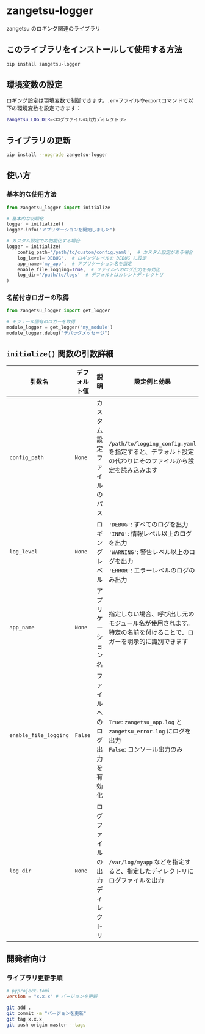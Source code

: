 # zangetsu-logger

zangetsu のロギング関連のライブラリ

## このライブラリをインストールして使用する方法

```bash
pip install zangetsu-logger
```

## 環境変数の設定

ロギング設定は環境変数で制御できます。`.env`ファイルや`export`コマンドで以下の環境変数を設定できます：

```bash
zangetsu_LOG_DIR=<ログファイルの出力ディレクトリ>
```

## ライブラリの更新

```bash
pip install --upgrade zangetsu-logger
```

## 使い方

### 基本的な使用方法

```python
from zangetsu_logger import initialize

# 基本的な初期化
logger = initialize()
logger.info("アプリケーションを開始しました")

# カスタム設定での初期化する場合
logger = initialize(
    config_path='/path/to/custom/config.yaml',  # カスタム設定がある場合
    log_level='DEBUG',  # ロギングレベルを DEBUG に設定
    app_name='my_app',  # アプリケーション名を指定
    enable_file_logging=True,  # ファイルへのログ出力を有効化
    log_dir='/path/to/logs'  # デフォルトはカレントディレクトリ
)
```

### 名前付きロガーの取得

```python
from zangetsu_logger import get_logger

# モジュール固有のロガーを取得
module_logger = get_logger('my_module')
module_logger.debug("デバッグメッセージ")
```

## `initialize()` 関数の引数詳細

| 引数名                | デフォルト値 | 説明                           | 設定例と効果                                                                                                                                              |
| --------------------- | ------------ | ------------------------------ | --------------------------------------------------------------------------------------------------------------------------------------------------------- |
| `config_path`         | `None`       | カスタム設定ファイルのパス     | `/path/to/logging_config.yaml` を指定すると、デフォルト設定の代わりにそのファイルから設定を読み込みます                                                   |
| `log_level`           | `None`       | ロギングレベル                 | `'DEBUG'`: すべてのログを出力<br>`'INFO'`: 情報レベル以上のログを出力<br>`'WARNING'`: 警告レベル以上のログを出力<br>`'ERROR'`: エラーレベルのログのみ出力 |
| `app_name`            | `None`       | アプリケーション名             | 指定しない場合、呼び出し元のモジュール名が使用されます。特定の名前を付けることで、ロガーを明示的に識別できます                                            |
| `enable_file_logging` | `False`      | ファイルへのログ出力を有効化   | `True`: `zangetsu_app.log` と `zangetsu_error.log` にログを出力<br>`False`: コンソール出力のみ                                                            |
| `log_dir`             | `None`       | ログファイルの出力ディレクトリ | `/var/log/myapp` などを指定すると、指定したディレクトリにログファイルを出力                                                                               |

## 開発者向け

### ライブラリ更新手順

```toml
# pyproject.toml
version = "x.x.x" # バージョンを更新
```

```bash
git add .
git commit -m "バージョンを更新"
git tag x.x.x
git push origin master --tags
```
